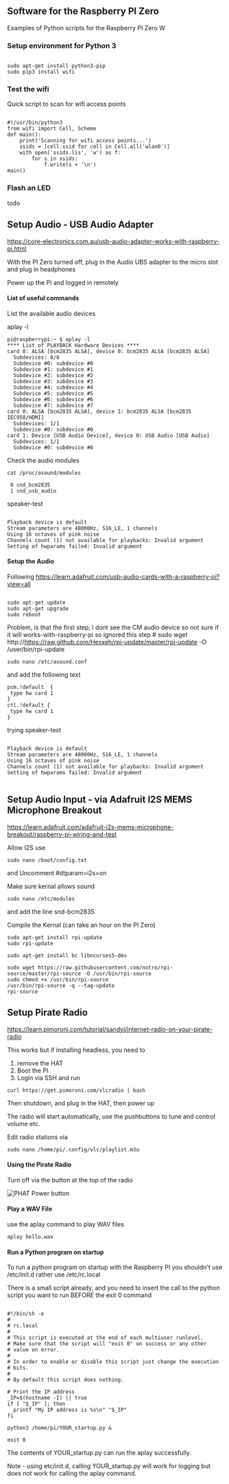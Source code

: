 ## Software for the Raspberry PI Zero
Examples of Python scripts for the Raspberry PI Zero W

### Setup environment for Python 3

~~~

sudo apt-get install python3-pip
sudo pip3 install wifi

~~~


### Test the wifi 

Quick script to scan for wifi access points

~~~

#!/usr/bin/python3
from wifi import Cell, Scheme
def main():
    print('Scanning for wifi access points...')
    ssids = [cell.ssid for cell in Cell.all('wlan0')]
    with open('ssids.lis', 'w') as f:
        for s in ssids:
            f.write(s + '\n')
main()

~~~


### Flash an LED

todo


## Setup Audio - USB Audio Adapter

https://core-electronics.com.au/usb-audio-adapter-works-with-raspberry-pi.html

With the PI Zero turned off, plug in the Audio UBS adapter to the micro slot and plug in headphones

Power up the PI and logged in remotely


#### List of useful commands

List the available audio devices 

aplay -l 

~~~
pi@raspberrypi:~ $ aplay -l
**** List of PLAYBACK Hardware Devices ****
card 0: ALSA [bcm2835 ALSA], device 0: bcm2835 ALSA [bcm2835 ALSA]
  Subdevices: 8/8
  Subdevice #0: subdevice #0
  Subdevice #1: subdevice #1
  Subdevice #2: subdevice #2
  Subdevice #3: subdevice #3
  Subdevice #4: subdevice #4
  Subdevice #5: subdevice #5
  Subdevice #6: subdevice #6
  Subdevice #7: subdevice #7
card 0: ALSA [bcm2835 ALSA], device 1: bcm2835 ALSA [bcm2835 IEC958/HDMI]
  Subdevices: 1/1
  Subdevice #0: subdevice #0
card 1: Device [USB Audio Device], device 0: USB Audio [USB Audio]
  Subdevices: 1/1
  Subdevice #0: subdevice #0

~~~


Check the audio modules

~~~
cat /proc/asound/modules

 0 snd_bcm2835
 1 snd_usb_audio

~~~


speaker-test

~~~

Playback device is default
Stream parameters are 48000Hz, S16_LE, 1 channels
Using 16 octaves of pink noise
Channels count (1) not available for playbacks: Invalid argument
Setting of hwparams failed: Invalid argument

~~~


#### Setup the Audio 

Following https://learn.adafruit.com/usb-audio-cards-with-a-raspberry-pi?view=all

~~~

sudo apt-get update
sudo apt-get upgrade
sudo reboot

~~~

Problem, is that the first step, I dont see the CM audio device so not sure if it will works-with-raspberry-pi
so ignored this step # sudo wget http://https://raw.github.com/Hexxeh/rpi-update/master/rpi-update -O /user/bin/rpi-update





~~~
sudo nano /etc/asound.conf
~~~

and add the following text

~~~
pcm.!default  {
 type hw card 1
}
ctl.!default {
 type hw card 1
}
~~~


trying speaker-test

~~~

Playback device is default
Stream parameters are 48000Hz, S16_LE, 1 channels
Using 16 octaves of pink noise
Channels count (1) not available for playbacks: Invalid argument
Setting of hwparams failed: Invalid argument


~~~



## Setup Audio Input - via Adafruit I2S MEMS Microphone Breakout 

https://learn.adafruit.com/adafruit-i2s-mems-microphone-breakout/raspberry-pi-wiring-and-test

Allow I2S use

~~~
sudo nano /boot/config.txt
~~~

and Uncomment #dtparam=i2s=on


Make sure kernal allows sound 

~~~
sudo nano /etc/modules
~~~

and add the line snd-bcm2835


Compile the Kernal (can take an hour on the PI Zero)

~~~
sudo apt-get install rpi-update
sudo rpi-update

sudo apt-get install bc libncurses5-dev

sudo wget https://raw.githubusercontent.com/notro/rpi-source/master/rpi-source -O /usr/bin/rpi-source
sudo chmod +x /usr/bin/rpi-source
/usr/bin/rpi-source -q --tag-update
rpi-source

~~~



## Setup Pirate Radio

https://learn.pimoroni.com/tutorial/sandyj/internet-radio-on-your-pirate-radio

This works but if installing headless, you need to 
1. remove the HAT
2. Boot the PI
3. Login via SSH and run 

~~~
curl https://get.pimoroni.com/vlcradio | bash
~~~

Then shutdown, and plug in the HAT, then power up 

The radio will start automatically, use the pushbuttons to tune and control volume etc. 

Edit radio stations via 
 
 ~~~
 sudo nano /home/pi/.config/vlc/playlist.m3u
 ~~~
 


#### Using the Pirate Radio 

Turn off via the button at the top of the radio 

![PHAT Power button](https://github.com/acutesoftware/dev_setup/blob/master/Raspberry_PI/phat-power.jpg "PHAT Power button") 


#### Play a WAV File

use the aplay command to play WAV files
 
~~~
aplay hello.wav
~~~



#### Run a Python program on startup

To run a python program on startup with the Raspberry PI you shouldn't use /etc/init.d rather use /etc/rc.local

There is a small script already, and you need to insert the call to the python script you want to run BEFORE the exit 0 command

~~~

#!/bin/sh -e
#
# rc.local
#
# This script is executed at the end of each multiuser runlevel.
# Make sure that the script will "exit 0" on success or any other
# value on error.
#
# In order to enable or disable this script just change the execution
# bits.
#
# By default this script does nothing.

# Print the IP address
_IP=$(hostname -I) || true
if [ "$_IP" ]; then
  printf "My IP address is %s\n" "$_IP"
fi

python3 /home/pi/YOUR_startup.py &

exit 0

~~~


The contents of YOUR_startup.py can run the aplay successfully.

Note - using etc/init.d, calling YOUR_startup.py will work for logging 
but does not work for calling the aplay command.



